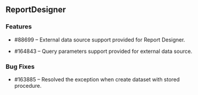 ## ReportDesigner

### Features

* \#88699 – External data source support provided for Report Designer.

* \#164843 – Query parameters support provided for external data source.


### Bug Fixes

* \#163885 – Resolved the exception when create dataset with stored procedure.
